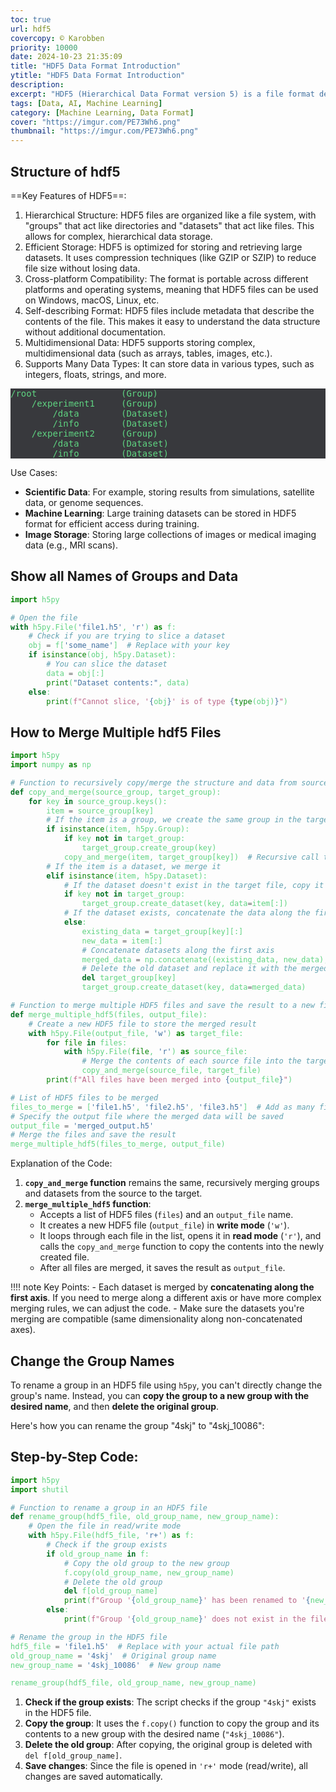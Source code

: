 ```yaml
---
toc: true
url: hdf5
covercopy: © Karobben
priority: 10000
date: 2024-10-23 21:35:09
title: "HDF5 Data Format Introduction"
ytitle: "HDF5 Data Format Introduction"
description:
excerpt: "HDF5 (Hierarchical Data Format version 5) is a file format designed for efficiently storing and organizing large, complex datasets. It uses a hierarchical structure of **groups** (like directories) and **datasets** (like files) to store data, supporting multidimensional arrays, metadata, and a wide variety of data types. Key advantages include **compression**, **cross-platform compatibility**, and the ability to handle large datasets that don’t fit in memory. It’s widely used in fields like scientific computing, machine learning, and bioinformatics due to its efficiency and flexibility."
tags: [Data, AI, Machine Learning]
category: [Machine Learning, Data Format]
cover: "https://imgur.com/PE73Wh6.png"
thumbnail: "https://imgur.com/PE73Wh6.png"
---
```


## Structure of hdf5

==Key Features of HDF5==:
1. Hierarchical Structure: HDF5 files are organized like a file system, with "groups" that act like directories and "datasets" that act like files. This allows for complex, hierarchical data storage.
2. Efficient Storage: HDF5 is optimized for storing and retrieving large datasets. It uses compression techniques (like GZIP or SZIP) to reduce file size without losing data.
3. Cross-platform Compatibility: The format is portable across different platforms and operating systems, meaning that HDF5 files can be used on Windows, macOS, Linux, etc.
4. Self-describing Format: HDF5 files include metadata that describe the contents of the file. This makes it easy to understand the data structure without additional documentation.
5. Multidimensional Data: HDF5 supports storing complex, multidimensional data (such as arrays, tables, images, etc.).
6. Supports Many Data Types: It can store data in various types, such as integers, floats, strings, and more.

<pre>
/root                (Group)
    /experiment1     (Group)
        /data        (Dataset)
        /info        (Dataset)
    /experiment2     (Group)
        /data        (Dataset)
        /info        (Dataset)
</pre>


Use Cases:
- **Scientific Data**: For example, storing results from simulations, satellite data, or genome sequences.
- **Machine Learning**: Large training datasets can be stored in HDF5 format for efficient access during training.
- **Image Storage**: Storing large collections of images or medical imaging data (e.g., MRI scans).

## Show all Names of Groups and Data

```python
import h5py

# Open the file
with h5py.File('file1.h5', 'r') as f:
    # Check if you are trying to slice a dataset
    obj = f['some_name']  # Replace with your key
    if isinstance(obj, h5py.Dataset):
        # You can slice the dataset
        data = obj[:]
        print("Dataset contents:", data)
    else:
        print(f"Cannot slice, '{obj}' is of type {type(obj)}")
```

## How to Merge Multiple hdf5 Files


```python
import h5py
import numpy as np

# Function to recursively copy/merge the structure and data from source_group to target_group
def copy_and_merge(source_group, target_group):
    for key in source_group.keys():
        item = source_group[key]
        # If the item is a group, we create the same group in the target and copy its contents
        if isinstance(item, h5py.Group):
            if key not in target_group:
                target_group.create_group(key)
            copy_and_merge(item, target_group[key])  # Recursive call to merge the group's contents
        # If the item is a dataset, we merge it
        elif isinstance(item, h5py.Dataset):
            # If the dataset doesn't exist in the target file, copy it
            if key not in target_group:
                target_group.create_dataset(key, data=item[:])
            # If the dataset exists, concatenate the data along the first axis
            else:
                existing_data = target_group[key][:]
                new_data = item[:]
                # Concatenate datasets along the first axis
                merged_data = np.concatenate((existing_data, new_data), axis=0)
                # Delete the old dataset and replace it with the merged one
                del target_group[key]
                target_group.create_dataset(key, data=merged_data)

# Function to merge multiple HDF5 files and save the result to a new file
def merge_multiple_hdf5(files, output_file):
    # Create a new HDF5 file to store the merged result
    with h5py.File(output_file, 'w') as target_file:
        for file in files:
            with h5py.File(file, 'r') as source_file:
                # Merge the contents of each source file into the target file
                copy_and_merge(source_file, target_file)
        print(f"All files have been merged into {output_file}")

# List of HDF5 files to be merged
files_to_merge = ['file1.h5', 'file2.h5', 'file3.h5']  # Add as many files as needed
# Specify the output file where the merged data will be saved
output_file = 'merged_output.h5'
# Merge the files and save the result
merge_multiple_hdf5(files_to_merge, output_file)
```

Explanation of the Code:
1. **`copy_and_merge` function** remains the same, recursively merging groups and datasets from the source to the target.
2. **`merge_multiple_hdf5` function**:
   - Accepts a list of HDF5 files (`files`) and an `output_file` name.
   - It creates a new HDF5 file (`output_file`) in **write mode** (`'w'`).
   - It loops through each file in the list, opens it in **read mode** (`'r'`), and calls the `copy_and_merge` function to copy the contents into the newly created file.
   - After all files are merged, it saves the result as `output_file`.

!!!! note Key Points:
    - Each dataset is merged by **concatenating along the first axis**. If you need to merge along a different axis or have more complex merging rules, we can adjust the code.
    - Make sure the datasets you're merging are compatible (same dimensionality along non-concatenated axes).

## Change the Group Names

To rename a group in an HDF5 file using `h5py`, you can't directly change the group's name. Instead, you can **copy the group to a new group with the desired name**, and then **delete the original group**.

Here's how you can rename the group "4skj" to "4skj_10086":

## Step-by-Step Code:

```python
import h5py
import shutil

# Function to rename a group in an HDF5 file
def rename_group(hdf5_file, old_group_name, new_group_name):
    # Open the file in read/write mode
    with h5py.File(hdf5_file, 'r+') as f:
        # Check if the group exists
        if old_group_name in f:
            # Copy the old group to the new group
            f.copy(old_group_name, new_group_name)
            # Delete the old group
            del f[old_group_name]
            print(f"Group '{old_group_name}' has been renamed to '{new_group_name}'")
        else:
            print(f"Group '{old_group_name}' does not exist in the file.")

# Rename the group in the HDF5 file
hdf5_file = 'file1.h5'  # Replace with your actual file path
old_group_name = '4skj'  # Original group name
new_group_name = '4skj_10086'  # New group name

rename_group(hdf5_file, old_group_name, new_group_name)
```

1. **Check if the group exists**: The script checks if the group `"4skj"` exists in the HDF5 file.
2. **Copy the group**: It uses the `f.copy()` function to copy the group and its contents to a new group with the desired name (`"4skj_10086"`).
3. **Delete the old group**: After copying, the original group is deleted with `del f[old_group_name]`.
4. **Save changes**: Since the file is opened in `'r+'` mode (read/write), all changes are saved automatically.

<style>
pre {
  background-color:#38393d;
  color: #5fd381;
}
</style>
